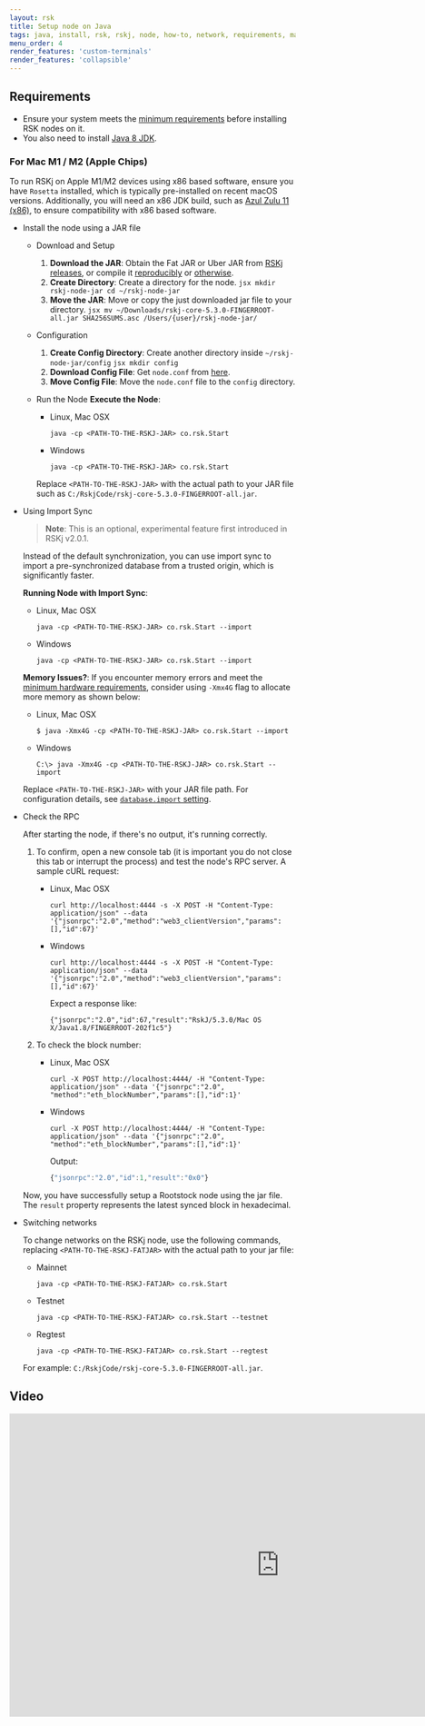 ```yaml
---
layout: rsk
title: Setup node on Java
tags: java, install, rsk, rskj, node, how-to, network, requirements, mainnet, jar
menu_order: 4
render_features: 'custom-terminals'
render_features: 'collapsible'
---
```


## Requirements

- Ensure your system meets the [minimum requirements](/rsk/node/install/requirements/) before installing RSK nodes on it.
- You also need to install [Java 8 JDK](https://www.java.com/download/).

### For Mac M1 / M2 (Apple Chips)

To run RSKj on Apple M1/M2 devices using x86 based software, ensure you have `Rosetta` installed, which is typically pre-installed on recent macOS versions. Additionally, you will need an x86 JDK build, such as [Azul Zulu 11 (x86)](https://www.azul.com/downloads/?version=java-11-lts&os=macos&package=jdk), to ensure compatibility with x86 based software.

[](#top "collapsible")
- Install the node using a JAR file

    [](#top "collapsible")
    - Download and Setup

        1. **Download the JAR**: Obtain the Fat JAR or Uber JAR from [RSKj releases](https://github.com/rsksmart/rskj/releases), or compile it [reproducibly](https://github.com/rsksmart/rskj/wiki/Reproducible-Build) or [otherwise](/rsk/node/contribute).
        1. **Create Directory**: Create a directory for the node.
          ```jsx
          mkdir rskj-node-jar
          cd ~/rskj-node-jar
          ```
        1. **Move the JAR**: Move or copy the just downloaded jar file to your directory.
          ```jsx
          mv ~/Downloads/rskj-core-5.3.0-FINGERROOT-all.jar SHA256SUMS.asc /Users/{user}/rskj-node-jar/
          ```
      
    - Configuration

        1. **Create Config Directory**: Create another directory inside `~/rskj-node-jar/config`
          ```jsx
          mkdir config
          ```
        1. **Download Config File**: Get `node.conf` from [here](https://github.com/rsksmart/rif-relay/blob/develop/docker/node.conf).
        1. **Move Config File**: Move the `node.conf` file to the `config` directory.

    - Run the Node
        **Execute the Node**:

        [](#top "multiple-terminals")
        - Linux, Mac OSX
            ```shell
            java -cp <PATH-TO-THE-RSKJ-JAR> co.rsk.Start
            ```
        - Windows
            ```windows-command-prompt
            java -cp <PATH-TO-THE-RSKJ-JAR> co.rsk.Start
            ```
        Replace `<PATH-TO-THE-RSKJ-JAR>` with the actual path to your JAR file such as `C:/RskjCode/rskj-core-5.3.0-FINGERROOT-all.jar`.

- Using Import Sync

    > **Note**: This is an optional, experimental feature first introduced in RSKj v2.0.1.

    Instead of the default synchronization, you can use import sync to import a pre-synchronized database from a trusted origin, which is significantly faster.

    **Running Node with Import Sync**:

    [](#top "multiple-terminals")
    - Linux, Mac OSX
        ```shell
        java -cp <PATH-TO-THE-RSKJ-JAR> co.rsk.Start --import
        ```
    - Windows
        ```windows-command-prompt
        java -cp <PATH-TO-THE-RSKJ-JAR> co.rsk.Start --import
        ```
    **Memory Issues?**: If you encounter memory errors and meet the [minimum hardware requirements](/rsk/node/install/requirements/), consider using `-Xmx4G` flag to allocate more memory as shown below:

    [](#top "multiple-terminals")
    - Linux, Mac OSX
        ```shell
        $ java -Xmx4G -cp <PATH-TO-THE-RSKJ-JAR> co.rsk.Start --import
        ```
    - Windows
        ```windows-command-prompt
        C:\> java -Xmx4G -cp <PATH-TO-THE-RSKJ-JAR> co.rsk.Start --import
        ```
    Replace `<PATH-TO-THE-RSKJ-JAR>` with your JAR file path. For configuration details, see [`database.import` setting](/rsk/node/configure/reference/#databaseimport).

- Check the RPC

    After starting the node, if there's no output, it's running correctly. 

    1. To confirm, open a new console tab (it is important you do not close this tab or interrupt the process) and test the node's RPC server. A sample cURL request:
        [](#top "multiple-terminals")
        - Linux, Mac OSX
            ```shell
            curl http://localhost:4444 -s -X POST -H "Content-Type: application/json" --data '{"jsonrpc":"2.0","method":"web3_clientVersion","params":[],"id":67}'
            ```
        - Windows
            ```windows-command-prompt
            curl http://localhost:4444 -s -X POST -H "Content-Type: application/json" --data '{"jsonrpc":"2.0","method":"web3_clientVersion","params":[],"id":67}'
            ```
            Expect a response like:
            
            ```shell
            {"jsonrpc":"2.0","id":67,"result":"RskJ/5.3.0/Mac OS X/Java1.8/FINGERROOT-202f1c5"}
            ```
    1. To check the block number:

        [](#top "multiple-terminals")
        - Linux, Mac OSX
            ```shell
            curl -X POST http://localhost:4444/ -H "Content-Type: application/json" --data '{"jsonrpc":"2.0", "method":"eth_blockNumber","params":[],"id":1}'
            ```
        - Windows
            ```windows-command-prompt
            curl -X POST http://localhost:4444/ -H "Content-Type: application/json" --data '{"jsonrpc":"2.0", "method":"eth_blockNumber","params":[],"id":1}'
            ```
            Output:
            
            ```jsx
            {"jsonrpc":"2.0","id":1,"result":"0x0"}
            ```
    Now, you have successfully setup a Rootstock node using the jar file.
    The `result` property represents the latest synced block in hexadecimal.

- Switching networks

    To change networks on the RSKj node, use the following commands, replacing `<PATH-TO-THE-RSKJ-FATJAR>` with the actual path to your jar file:

    [](#top "collapsible")
    - Mainnet
        ```
        java -cp <PATH-TO-THE-RSKJ-FATJAR> co.rsk.Start
        ```

    - Testnet
        ```
        java -cp <PATH-TO-THE-RSKJ-FATJAR> co.rsk.Start --testnet
        ```

    - Regtest
        ```
        java -cp <PATH-TO-THE-RSKJ-FATJAR> co.rsk.Start --regtest
        ```

    For example: `C:/RskjCode/rskj-core-5.3.0-FINGERROOT-all.jar`.

## Video

<div class="video-container">
  <iframe width="949" height="534" src="https://www.youtube-nocookie.com/embed/TxpS6WhxUiU?cc_load_policy=1" frameborder="0" allow="accelerometer; autoplay; encrypted-media; gyroscope; picture-in-picture" allowfullscreen></iframe>
</div>
